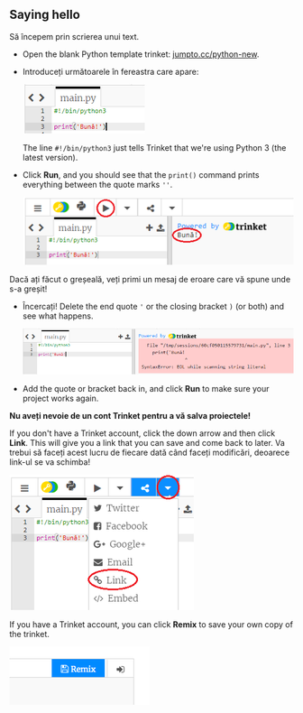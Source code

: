 ## Saying hello

Să începem prin scrierea unui text.

+ Open the blank Python template trinket: <a href="http://jumpto.cc/python-new" target="_blank">jumpto.cc/python-new</a>.

+ Introduceți următoarele în fereastra care apare:
    
    ![captură de ecran](images/me-hi.png)
    
    The line `#!/bin/python3` just tells Trinket that we're using Python 3 (the latest version).

+ Click **Run**, and you should see that the `print()` command prints everything between the quote marks `''`.
    
    ![captură de ecran](images/me-hi-test.png)

Dacă ați făcut o greșeală, veți primi un mesaj de eroare care vă spune unde s-a greșit!

+ Încercați! Delete the end quote `'` or the closing bracket `)` (or both) and see what happens.
    
    ![captură de ecran](images/me-syntax.png)

+ Add the quote or bracket back in, and click **Run** to make sure your project works again.

**Nu aveți nevoie de un cont Trinket pentru a vă salva proiectele!**

If you don't have a Trinket account, click the down arrow and then click **Link**. This will give you a link that you can save and come back to later. Va trebui să faceți acest lucru de fiecare dată când faceți modificări, deoarece link-ul se va schimba!

![captură de ecran](images/me-link.png)

If you have a Trinket account, you can click **Remix** to save your own copy of the trinket.

![captură de ecran](images/me-remix.png)